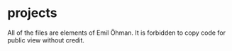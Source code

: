 # projects

All of the files are elements of Emil Öhman.
It is forbidden to copy code for public view without credit.
